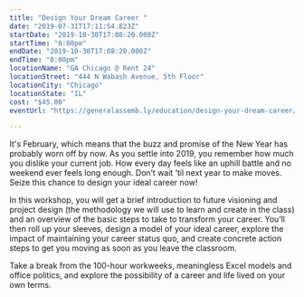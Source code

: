 ```yaml
---
title: "Design Your Dream Career "
date: "2019-07-31T17:11:54.823Z"
startDate: "2019-10-30T17:08:20.000Z"
startTime: "6:00pm"
endDate: "2019-10-30T17:08:20.000Z"
endTime: "8:00pm"
locationName: "GA Chicago @ Rent 24"
locationStreet: "444 N Wabash Avenue, 5th Floor"
locationCity: "Chicago"
locationState: "IL"
cost: "$45.00"
eventUrl: "https://generalassemb.ly/education/design-your-dream-career/chicago/84671"

---
```


It's February, which means that the buzz and promise of the New Year has probably worn off by now. As you settle into 2019, you remember how much you dislike your current job. How every day feels like an uphill battle and no weekend ever feels long enough. Don’t wait ‘til next year to make moves. Seize this chance to design your ideal career now!

In this workshop, you will get a brief introduction to future visioning and project design (the methodology we will use to learn and create in the class) and an overview of the basic steps to take to transform your career. You’ll then roll up your sleeves, design a model of your ideal career, explore the impact of maintaining your career status quo, and create concrete action steps to get you moving as soon as you leave the classroom.

Take a break from the 100-hour workweeks, meaningless Excel models and office politics, and explore the possibility of a career and life lived on your own terms.


